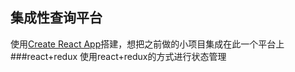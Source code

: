 ## 集成性查询平台
使用[Create React App](https://github.com/facebookincubator/create-react-app)搭建，想把之前做的小项目集成在此一个平台上
###react+redux
使用react+redux的方式进行状态管理